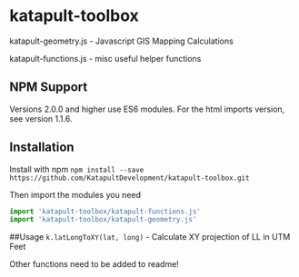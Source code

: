 # katapult-toolbox
katapult-geometry.js - Javascript GIS Mapping Calculations

katapult-functions.js - misc useful helper functions

## NPM Support
Versions 2.0.0 and higher use ES6 modules. For the html imports version, see version 1.1.6.

## Installation
Install with npm
```npm install --save https://github.com/KatapultDevelopment/katapult-toolbox.git```

Then import the modules you need
```javascript
import 'katapult-toolbox/katapult-functions.js'
import 'katapult-toolbox/katapult-geometry.js'
```

##Usage 
```k.latLongToXY(lat, long)``` - Calculate XY projection of LL in UTM Feet

Other functions need to be added to readme!

